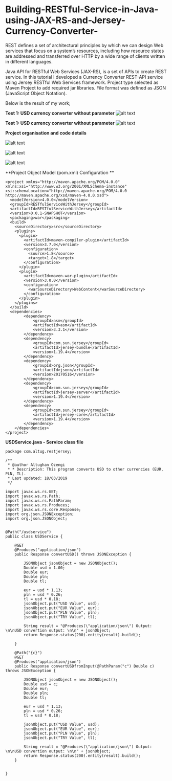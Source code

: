 # Building-RESTful-Service-in-Java-using-JAX-RS-and-Jersey-Currency-Converter-

REST defines a set of architectural principles by which we can design Web services that focus on a system’s resources, including how resource states are addressed and transferred over HTTP by a wide range of clients written in different languages.

Java API for RESTful Web Services (JAX-RS), is a set of APIs to create REST service. In this tutorial I developed a Currency Converter REST-API service using Jersey RESTful Web Services framework. Project type selected as Maven Project to add required jar libraries. File format was defined as JSON (JavaScript Object Notation).

Below is the result of my work;

**Test 1: USD currency converter without parameter**
![alt text](https://i.ibb.co/HYQDd4D/Building-RESTful-Service-in-Java-using-JAX-RS-and-Jersey-1.png)

**Test 1: USD currency converter without parameter**
![alt text](https://i.ibb.co/9ty73B5/Building-RESTful-Service-in-Java-using-JAX-RS-and-Jersey-2.png)

**Project organisation and code details**

![alt text](https://i.ibb.co/b681cNg/project-organisation.png)

![alt text](https://i.ibb.co/gFjBTWq/1.png)

![alt text](https://i.ibb.co/ThyHzp3/2.png)

**Project Object Model (pom.xml) Configuration **
```
<project xmlns="http://maven.apache.org/POM/4.0.0" xmlns:xsi="http://www.w3.org/2001/XMLSchema-instance" xsi:schemaLocation="http://maven.apache.org/POM/4.0.0 http://maven.apache.org/xsd/maven-4.0.0.xsd">
  <modelVersion>4.0.0</modelVersion>
  <groupId>RESTfulServiceWithJersey</groupId>
  <artifactId>RESTfulServiceWithJersey</artifactId>
  <version>0.0.1-SNAPSHOT</version>
  <packaging>war</packaging>
  <build>
    <sourceDirectory>src</sourceDirectory>
    <plugins>
      <plugin>
        <artifactId>maven-compiler-plugin</artifactId>
        <version>3.7.0</version>
        <configuration>
          <source>1.8</source>
          <target>1.8</target>
        </configuration>
      </plugin>
      <plugin>
        <artifactId>maven-war-plugin</artifactId>
        <version>3.0.0</version>
        <configuration>
          <warSourceDirectory>WebContent</warSourceDirectory>
        </configuration>
      </plugin>
    </plugins>
  </build>
  <dependencies>
		<dependency>
			<groupId>asm</groupId>
			<artifactId>asm</artifactId>
			<version>3.3.1</version>
		</dependency>
		<dependency>
			<groupId>com.sun.jersey</groupId>
			<artifactId>jersey-bundle</artifactId>
			<version>1.19.4</version>
		</dependency>
		<dependency>
			<groupId>org.json</groupId>
			<artifactId>json</artifactId>
			<version>20170516</version>
		</dependency>
		<dependency>
			<groupId>com.sun.jersey</groupId>
			<artifactId>jersey-server</artifactId>
			<version>1.19.4</version>
		</dependency>
		<dependency>
			<groupId>com.sun.jersey</groupId>
			<artifactId>jersey-core</artifactId>
			<version>1.19.4</version>
		</dependency>
	</dependencies>
</project>
```

**USDService.java - Service class file**
```
package com.altug.restjersey;

/**
 * @author Altughan Ozengi
 * * Description: This program converts USD to other currencies (EUR, PLN, TL).
 * Last updated: 18/03/2019
 */

import javax.ws.rs.GET;
import javax.ws.rs.Path;
import javax.ws.rs.PathParam;
import javax.ws.rs.Produces;
import javax.ws.rs.core.Response;
import org.json.JSONException;
import org.json.JSONObject;


@Path("/usdservice")
public class USDService {
	
	@GET
	@Produces("application/json")
	public Response convertUSD() throws JSONException {

		JSONObject jsonObject = new JSONObject();
		Double usd = 1.00;
		Double eur;
		Double pln;
		Double tl;
				
		eur = usd * 1.13;
		pln = usd * 0.26;
		tl = usd * 0.18;
		jsonObject.put("USD Value", usd);
		jsonObject.put("EUR Value", eur);
		jsonObject.put("PLN Value", pln);
		jsonObject.put("TRY Value", tl);
		
		String result = "@Produces(\"application/json\") Output: \n\nUSD convertion output: \n\n" + jsonObject;
		return Response.status(200).entity(result).build();
	
	}
	
	@Path("{c}")
	@GET
	@Produces("application/json")
	public Response convertUSDfromInput(@PathParam("c") Double c) throws JSONException {

		JSONObject jsonObject = new JSONObject();
		Double usd = c;
		Double eur;
		Double pln;
		Double tl;
		
		eur = usd * 1.13;
		pln = usd * 0.26;
		tl = usd * 0.18;
 
		jsonObject.put("USD Value", usd);
		jsonObject.put("EUR Value", eur);
		jsonObject.put("PLN Value", pln);
		jsonObject.put("TRY Value", tl);
		
		String result = "@Produces(\"application/json\") Output: \n\nUSD convertion output: \n\n" + jsonObject;
		return Response.status(200).entity(result).build();
	}

	
}
```
